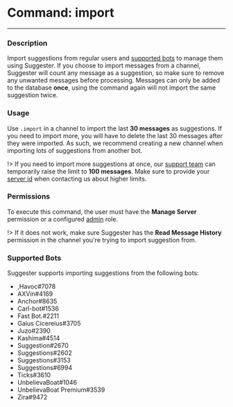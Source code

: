 # Command: import
---
### Description
Import suggestions from regular users and [supported bots](admin/import.md?id=supported-bots) to manage them using Suggester. If you choose to import messages from a channel, Suggester will count any message as a suggestion, so make sure to remove any unwanted messages before processing. Messages can only be added to the database **once**, using the command again will not import the same suggestion twice.

### Usage
Use `.import` in a channel to import the last **30 messages** as suggestions. If you need to import more, you will have to delete the last 30 messages after they were imported. As such, we recommend creating a new channel when importing lots of suggestions from another bot.

!> If you need to import more suggestions at once, our [support team](https://suggester.js.org/support) can temporarily raise the limit to **100 messages**. Make sure to provide your [server id](https://dis.gd/findmyid) when contacting us about higher limits. 

### Permissions
To execute this command, the user must have the **Manage Server** permission or a configured [admin](/config/adminroles.md) role.

!> If it does not work, make sure Suggester has the **Read Message History** permission in the channel you're trying to import suggestion from.

### Supported Bots
Suggester supports importing suggestions from the following bots:

- ,Havoc#7078
- AXVin#4169
- Anchor#8635
- Carl-bot#1536
- Fast Bot.#2211
- Gaius Cicereius#3705 
- Juzo#2390
- Kashima#4514
- Suggestion#2670
- Suggestions#2602
- Suggestions#3153
- Suggestions#6994
- Ticks#3610
- UnbelievaBoat#1046
- UnbelievaBoat Premium#3539
- Zira#9472
